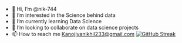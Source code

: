 - 👋 Hi, I’m @nik-744
- 👀 I’m interested in the Science behind data
- 🌱 I’m currently learning Data Science
- 💞️ I’m looking to collaborate on data science projects
- 📫 How to reach me Kanojiyanikhil233@gmail.com
[![GitHub Streak](https://github-readme-streak-stats.herokuapp.com?user=nik-744)](https://git.io/streak-stats)
<!---
nik-744/nik-744 is a ✨ special ✨ repository because its `README.md` (this file) appears on your GitHub profile.
You can click the Preview link to take a look at your changes.
--->
